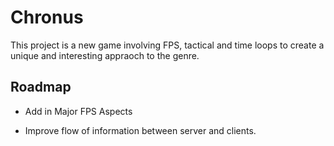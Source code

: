 
# Chronus

This project is a new game involving FPS, tactical and time loops to create a unique
and interesting appraoch to the genre.


## Roadmap

- Add in Major FPS Aspects

- Improve flow of information between server and clients.

